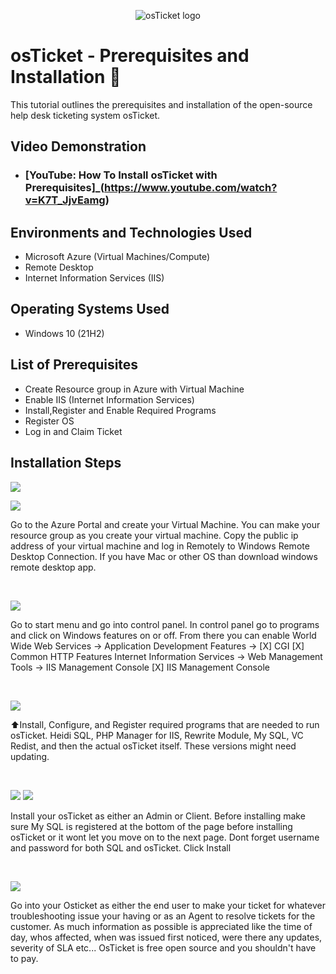 <p align="center">
<img src="https://i.imgur.com/Clzj7Xs.png" alt="osTicket logo"/>
</p>

<h1>osTicket - Prerequisites and Installation 🎫</h1>
This tutorial outlines the prerequisites and installation of the open-source help desk ticketing system osTicket.<br />


<h2>Video Demonstration</h2>

- ### [YouTube: How To Install osTicket with Prerequisites]_(https://www.youtube.com/watch?v=K7T_JjvEamg)

<h2>Environments and Technologies Used</h2>

- Microsoft Azure (Virtual Machines/Compute)
- Remote Desktop
- Internet Information Services (IIS)

<h2>Operating Systems Used </h2>

- Windows 10</b> (21H2)

<h2>List of Prerequisites</h2>

- Create Resource group in Azure with Virtual Machine
- Enable IIS (Internet Information Services)
- Install,Register and Enable Required Programs
- Register OS
- Log in and Claim Ticket

<h2>Installation Steps</h2
<p>
<img src="https://github.com/Klinsmannn/osticket-prereqs/assets/146140975/1cf80ad1-1ab7-4f51-bad6-16261becb755">  <p></p>   <img src="https://github.com/Klinsmannn/osticket-prereqs/assets/146140975/09a27be6-ee54-4e41-80a5-628b4fbeb5ea">


</p>
<p>
Go to the Azure Portal and create your Virtual Machine. You can make your resource group as you create your virtual machine. Copy the public ip address of your virtual machine and log in Remotely to Windows Remote Desktop Connection. If you have Mac or other OS than download windows remote desktop app.  
</p>
<br />

<p>
<img src="https://github.com/Klinsmannn/osticket-prereqs/assets/146140975/5345f981-0332-4b81-800f-13560807391b">
</p>
<p>
  Go to start menu and go into control panel. In control panel go to programs and click on Windows features on or off. From there you can enable World Wide Web Services -> Application Development Features ->
[X] CGI
[X] Common HTTP Features
Internet Information Services -> Web Management Tools -> IIS Management Console
	[X] IIS Management Console

</p>
<br />

<p>
<img src="https://github.com/Klinsmannn/Prereqs-osTicket/assets/146140975/557e7920-2d27-401f-9cb4-7a5a1b121b53">
</p>
<p>
⬆️Install, Configure, and Register required programs that are needed to run osTicket. Heidi SQL, PHP Manager for IIS, Rewrite Module, My SQL, VC Redist, and then the actual osTicket itself. These versions might need updating.	
</p>
<br />

<p>
<img src="https://github.com/Klinsmannn/Prereqs-osTicket/assets/146140975/c7f216a6-cbd2-47d9-8cda-f8a7c9f83a19">
<img src="https://github.com/Klinsmannn/Prereqs-osTicket/assets/146140975/ac28f3ca-5835-4b8a-81a7-922710dbafd8">
</p>
<p>
Install your osTicket as either an Admin or Client. Before installing make sure My SQL is registered at the bottom of the page before installing osTicket or it wont let you move on to the next page. Dont forget username and password for both SQL and osTicket. Click Install
</p>
<br />

<p>
<img src="https://github.com/Klinsmannn/Prereqs-osTicket/assets/146140975/90896273-231c-4b1c-98be-78cd5b9359bd">
</p>
<p>
Go into your Osticket as either the end user to make your ticket for whatever troubleshooting issue your having or as an Agent to resolve tickets for the customer. As much information as possible is appreciated like the time of day, whos affected, when was issued first noticed, were there any updates, severity of SLA  etc...
OsTicket is free open source and you shouldn't have to pay.
